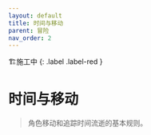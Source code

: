 ```yaml
---
layout: default
title: 时间与移动
parent: 冒险
nav_order: 2
---
```


🏗️施工中
{: .label .label-red }

# 时间与移动

> 角色移动和追踪时间流逝的基本规则。
